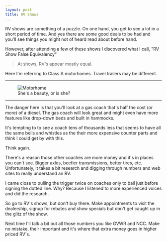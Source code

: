 ```yaml
---
layout: post  
title: RV Shows  
...
```


RV shows are something of a puzzle. On one hand, you get to see a lot in
a short period of time. And yes there are some good deals to be had and
you'll see things you might not of heard read about before hand.

However, after attending a few of these shows I discovered what I call,
"RV Show False Equivalency"

> At shows, RV's appear mostly equal.

Here I'm referring to Class A motorhomes. Travel trailers may be
different.

------------------------------------------------------------------------

<figure>
  <img src="http://i.imgur.com/xv2ndPA.jpg" alt="Motorhome" />
  <figcaption>She's a beauty, or is she?</figcaption>
</figure>

------------------------------------------------------------------------

The danger here is that you'll look at a gas coach that's half the cost
(or more) of a diesel. The gas coach will look great and might even have
more features like drop-down beds and built in hammocks.

It's tempting to to see a coach tens of thousands less that seems to
have all the same bells and whistles as the their more expensive counter
parts and think I could get by with this.

Think again.

There's a reason those other coaches are more money and it's in places
you can't see. Bigger axles, beefier transmissions, better tires, etc.
Unfortunately, it takes a bit research and digging through numbers and
web sites to really understand an RV.

I came close to pulling the trigger twice on coaches only to bail just
before signing the dotted line. Why? Because I listened to more
experienced voices and did the research.

So go to RV's shows, but don't buy there. Make appointments to visit the
dealership, signup for rebates and show specials but don't get caught up
in the glitz of the show.

Next time I'll talk a bit out all those numbers you like GVWR and NCC.
Make no mistake, their important and it's where that extra money goes in
higher priced RV's.
